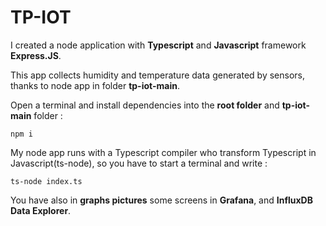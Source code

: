 # TP-IOT

I created a node application with **Typescript** and **Javascript** framework **Express.JS**. 

This app collects humidity and temperature data generated by sensors, thanks to node app in folder **tp-iot-main**.

Open a terminal and install dependencies into the **root folder** and **tp-iot-main** folder :

```
npm i

```

My node app runs with a Typescript compiler who transform Typescript in Javascript(ts-node), so you have to start a terminal and write :

```
ts-node index.ts

```

You have also in **graphs pictures** some screens in **Grafana**, and **InfluxDB Data Explorer**.
